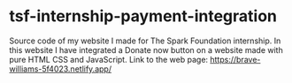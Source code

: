 # tsf-internship-payment-integration
Source code of my website I made for The Spark Foundation internship. In this website I have integrated a Donate now button on a website made with pure HTML CSS and JavaScript.
Link to the web page: https://brave-williams-5f4023.netlify.app/
